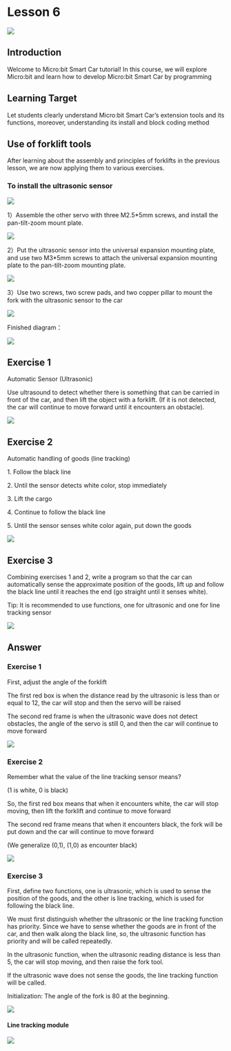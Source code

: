 # Lesson 6
![](pic/6/6_1.png)

## Introduction
<P>
Welcome to Micro:bit Smart Car tutorial! In this course, we will explore Micro:bit and learn how to develop Micro:bit Smart Car by programming  
<P>

## Learning Target
<P>
Let students clearly understand Micro:bit Smart Car’s extension tools and its functions, moreover, understanding its install and block coding method
<P>

## Use of forklift tools
<P>
After learning about the assembly and principles of forklifts in the previous lesson, we are now applying them to various exercises.
<P>

### To install the ultrasonic sensor
![](pic/6/6_2.png)
<P>
1）Assemble the other servo with three M2.5*5mm screws, and install the pan-tilt-zoom mount plate.
<P>

![](pic/6/6_14.png)
<P>
2）Put the ultrasonic sensor into the universal expansion mounting plate, and use two M3*5mm screws to attach the universal expansion mounting plate to the pan-tilt-zoom mounting plate.     
<P>

![](pic/6/6_15.png)
<P>
3）Use two screws, two screw pads, and two copper pillar to mount the fork with the ultrasonic sensor to the car
<P>

![](pic/6/6_5.png)
<P>
Finished diagram：
<P>

![](pic/6/6_6.png)

## Exercise 1
<P>
Automatic Sensor (Ultrasonic)
<P>
<P>
Use ultrasound to detect whether there is something that can be carried in front of the car, and then lift the object with a forklift. (If it is not detected, the car will continue to move forward until it encounters an obstacle).
<P>

![](pic/6/6_7.png)

## Exercise 2
<P>
Automatic handling of goods (line tracking)
<P>
<P>
1. Follow the black line
<P>
<P>
2. Until the sensor detects white color, stop immediately
<P>
<P>
3. Lift the cargo
<P>
<P>
4. Continue to follow the black line
<P>
<P>
5. Until the sensor senses white color again, put down the goods
<P>

![](pic/6/6_8.png)

## Exercise 3
<P>
Combining exercises 1 and 2, write a program so that the car can automatically sense the approximate position of the goods, lift up and follow the black line until it reaches the end (go straight until it senses white).
<P>
<P>
Tip: It is recommended to use functions, one for ultrasonic and one for line tracking sensor
<P>

![](pic/6/6_9.png)

## Answer
### Exercise 1
<P>
First, adjust the angle of the forklift
<P>
<P>
The first red box is when the distance read by the ultrasonic is less than or equal to 12, the car will stop and then the servo will be raised
<P>
<P>
The second red frame is when the ultrasonic wave does not detect obstacles, the angle of the servo is still 0, and then the car will continue to move forward
<P>

![](pic/6/6_10.png)

### Exercise 2
<P>
Remember what the value of the line tracking sensor means?
<P>
<P>
(1 is white, 0 is black)
<P>
<P>
So, the first red box means that when it encounters white, the car will stop moving, then lift the forklift and continue to move forward
<P>
<P>
The second red frame means that when it encounters black, the fork will be put down and the car will continue to move forward
<P>
<P>
(We generalize (0,1), (1,0) as encounter black)
<P>

![](pic/6/6_11.png)

### Exercise 3
<P>
First, define two functions, one is ultrasonic, which is used to sense the position of the goods, and the other is line tracking, which is used for following the black line.
<P>
<P>
We must first distinguish whether the ultrasonic or the line tracking function has priority. Since we have to sense whether the goods are in front of the car, and then walk along the black line, so, the ultrasonic function has priority and will be called repeatedly.
<P>
<P>
In the ultrasonic function, when the ultrasonic reading distance is less than 5, the car will stop moving, and then raise the fork tool.
<P>
<P>
If the ultrasonic wave does not sense the goods, the line tracking function will be called.
<P>
<P>
Initialization: The angle of the fork is 80 at the beginning.
<P>

![](pic/6/6_12.png)

#### Line tracking module
![](pic/6/6_13.png)
